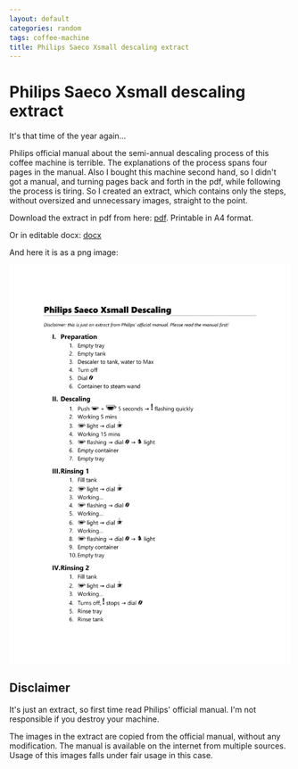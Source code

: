 ```yaml
---
layout: default
categories: random
tags: coffee-machine
title: Philips Saeco Xsmall descaling extract
---
```


# Philips Saeco Xsmall descaling extract

It's that time of the year again...

Philips official manual about the semi-annual descaling process of this coffee machine is terrible. The explanations of the process spans four pages in the manual. Also I bought this machine second hand, so I didn't got a manual, and turning pages back and forth in the pdf, while following the process is tiring. So I created an extract, which contains only the steps, without oversized and unnecessary images, straight to the point. 

Download the extract in pdf from here: [pdf](attachments/Philips%20Saeco%20Xsmall%20Descaling.pdf). Printable in A4 format.

Or in editable docx: [docx](attachments/Philips%20Saeco%20Xsmall%20Descaling.docx)

And here it is as a png image:

![extract as image](images/Philips%20Saeco%20Xsmall%20Descaling.png)

## Disclaimer

It's just an extract, so first time read Philips' official manual. I'm not responsible if you destroy your machine.

The images in the extract are copied from the official manual, without any modification. The manual is available on the internet from multiple sources. Usage of this images falls under fair usage in this case.